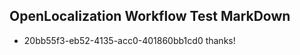 ## OpenLocalization Workflow Test MarkDown
* 20bb55f3-eb52-4135-acc0-401860bb1cd0 
thanks!<!--HONumber=Mar16_HO1-->
